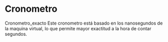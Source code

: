 # Cronometro
Cronometro_exacto
Este cronometro está basado en los nanosegundos de la maquina virtual, lo que permite mayor exactitud a la hora de contar segundos.
